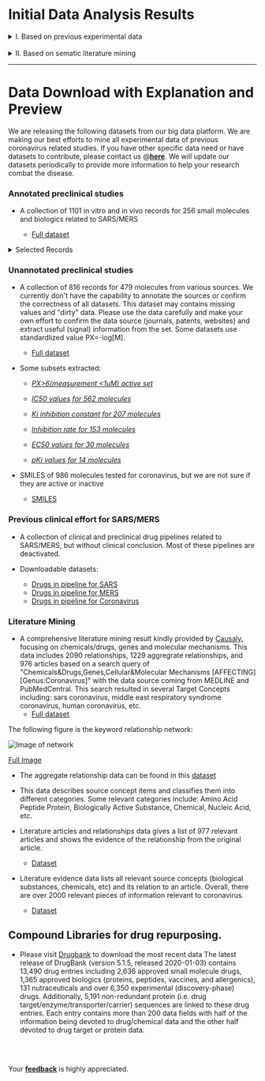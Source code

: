 # Initial Data Analysis Results

  <details>
      <summary>I. Based on previous experimental data </summary>


## Data analysis results from previous SARS/MERS drug discovery records

### 1. SARS/MERS active candidates

|  Drug name  | DrugBank ID  | Mechanism of action  | Experimental activity  | Methods  | Measurement  | Value | Unit  | 
| ---- | --- | --- | --- | --- | --- | --- | --- | 
|  Remdesivir  | [DB14761](https://www.drugbank.ca/drugs/DB14761)  | Nucleobindin-1 (NUCB1) Inhibitors  | Severe acute respiratory syndrome (SARS-CoV) remission/reduction, IN VITRO  | Viral replication assay  | IC-50  | 1.00E-08  | M  | 
|  Emetine  | [DB13393](https://www.drugbank.ca/drugs/DB13393)  | Platelet-Derived Growth Factor (PDGF) Inhibitors;Signal Transduction Modulators;Angiogenesis Inhibitors  | Middle East respiratory syndrome coronavirus (MERS-CoV) remission/reduction, IN VITRO  | Cytopathicity assay  | IC-50  | 1.50E-07  | M  | 
|  Nafamostat mesilate  | [DB12598](https://www.drugbank.ca/drugs/DB12598)  | Tryptase Inhibitors  | Middle East respiratory syndrome coronavirus (MERS-CoV) remission/reduction, IN VITRO  | Vero cells (TMPRSS2-expressing) transfected with MERS  | IC-50  | 1.00E-09  | M  | 
|  Alisporivir  | [DB12139](https://www.drugbank.ca/drugs/DB12139)  | P-Glycoprotein (MDR-1; ABCB1) Inhibitors;Cyclophilin Inhibitors  | Coronavirus acute respiratory syndrome remission/reduction, IN VITRO  | RNA assay  | IC-50  | 8.00E-07  | M  | 
|  Lycorine  | [DB11231](https://www.drugbank.ca/drugs/ DB11231) |   | Severe acute respiratory syndrome (SARS-CoV) remission/reduction, IN VITRO  | Dye assay  | IC-50  | 1.57E-08  | M  | 
|  Niclosamide  | [DB06803](https://www.drugbank.ca/drugs/DB06803)  | Cytochrome P450 CYP1A2 Inhibitors;Quorum Sensing (Pseudomonas aeruginosa) Inhibitors;Neuropeptide Y4 (NPY Y4) Receptor Positive Allosteric Modulators;Autophagy Inducers;Wnt Signaling Inhibitors  | Severe acute respiratory syndrome (SARS-CoV) remission/reduction, IN VITRO  | Cytopathicity assay  | IC-50  | 1.00E-07  | M  | 
|  Rupintrivir  | [DB05102](https://www.drugbank.ca/drugs/DB05102)  | HRV 3C Protease Inhibitors  | Coronavirus acute respiratory syndrome remission/reduction, IN VITRO  | Viral replication assay  | IC-50  | 3.00E-07  | M  | 
|  Geldanamycin  | [DB02424](https://www.drugbank.ca/drugs/DB02424)  | Signal Transduction Modulators;Heat Shock Protein 90 (Hsp90) Inhibitors  | Severe acute respiratory syndrome (SARS-CoV) remission/reduction, IN VITRO  |   | IC-50  | 9.10E-07  | M  | 
|  Sinefungin  | [DB01910](https://www.drugbank.ca/drugs/DB01910)  | Coactivator Associated Arginine Methyltransferase 1 (CARM1; PRMT4) Inhibitors;Histone-Lysine N-Methyltransferase SETD7 (SET7/9) Inhibitors;Protein-L-Isoaspartate(D-Aspartate) O-Methyltransferase (PCMT1; PIMT) Inhibitors;Epigenetic Modifier Modulators  | Replicase Polyprotein 1ab (pp1ab) (SARS) inhibition, IN VITRO  |   | IC-50  | 3.83E-07  | M  | 
|  Mycophenolic acid sodium salt  | [DB01024](https://www.drugbank.ca/drugs/DB01024)  | Inosine 5'-Monophosphate Dehydrogenase (IMPDH) Inhibitors  | Middle East respiratory syndrome coronavirus (MERS-CoV) remission/reduction, IN VITRO  | Cytopathicity assay  | IC-50  | 1.70E-07  | M  | 
|  Mycophenolate mofetil  | [DB00688](https://www.drugbank.ca/drugs/DB00688)  | Hydroxycarboxylic Acid Receptor 2 (HCAR2; NIACR1; GPR109A) Agonists;Signal Transduction Modulators;Inosine 5'-Monophosphate Dehydrogenase (IMPDH) Inhibitors  | Coronavirus acute respiratory syndrome remission/reduction, IN VITRO  | Viral replication assay  | IC-50  | 2.30E-07  | M  | 
|  Chloroquine  | [DB00608](https://www.drugbank.ca/drugs/DB00608)  |   | Coronavirus acute respiratory syndrome remission/reduction, IN VITRO  |   | IC-50  | 8.00E-10  | M  | 
|  Gemcitabine hydrochloride  | [DB00441](https://www.drugbank.ca/drugs/DB00441)  | Ribonucleoside-Diphosphate Reductase Inhibitors;Pyrimidine Antagonists  | Coronavirus acute respiratory syndrome remission/reduction, IN VITRO  | Cytopathicity assay  | IC-50  | 4.40E-07  | M  | 
|  Promazine  | [DB00420](https://www.drugbank.ca/drugs/DB00420)  | Signal Transduction Modulators;Dopamine Receptor Antagonists  | Coronavirus acute respiratory syndrome remission/reduction, IN VITRO  | Cytopathicity assay  | MIC  | 1.00E-07  | M  | 
|  Azithromycin  | [DB00207](https://www.drugbank.ca/drugs/DB00207)  | Nonsense Mutation Suppressors;50S Ribosomal Protein Inhibitors  | Middle East respiratory syndrome coronavirus (MERS-CoV) remission/reduction, IN VITRO  | Luciferine/luciferase assay  | IC-50  | 1.00E-07  | M  | 
|  cyclosporin  | [DB00091](https://www.drugbank.ca/drugs/DB00091)  | Cyclophilin Inhibitors;Mitochondrial Permeability Transition (MPT) Inhibitors  | Coronavirus acute respiratory syndrome remission/reduction, IN VITRO  | RNA assay  | IC-50  | 8.00E-07  | M  | 

### 2. Top antiviral candidates selected from viral replication assay

| Drug name               | DrugBank ID                                      | Clinical Information                                         | Mechanism of action                                          | Experimental activity                                        | Method                  | parameter | PX          | mean        | unit |
| ----------------------- | ------------------------------------------------ | ------------------------------------------------------------ | ------------------------------------------------------------ | ------------------------------------------------------------ | ----------------------- | --------- | ----------- | ----------- | ---- |
| Deferiprone             | [DB08826](https://www.drugbank.ca/drugs/DB08826) | 1. Phase 4 completed  for acute iron intoxication <br/>2. Phase 4 completed for Hepatic impairment <br/>3.  Phase 4 completed for impaired kidney function <br/>4. Phase 4 completed for  Beta-Thalassemia <br/>5. Phase 4 completed for hemosiderosis <br/>6. Phase 4  completed for Prolonged QT Interval <br/>7. Phase III completed for Parkinson's  disease; <br/>Marketed for iron toxicity | Chelating Agents;Cytochrome P450 CYP4F2 Inhibitors           | Infection, BK polyomavirus remission/reduction, IN VITRO     | Viral replication assay | IC-50     | 8.46 | 3.50E-09    | M    |
| Raltegravir potassium   | [DB06817](https://www.drugbank.ca/drugs/DB06817) | Phase 4 completed  for HIV <br/>Marketed for Anti-Retroviral HIV | HIV Integrase Inhibitors                                     | Infection, xenotropic murine leukemia virus-related virus remission/reduction, IN VITRO | Viral replication assay | IC-50     | 8.30 | 0.000000005 | M    |
| Verdinexor              | [DB12207](https://www.drugbank.ca/drugs/DB12207) | Phase 1 completed  for basic science on health volunteers    | Exportin-1 (CRM1, XPO1) Receptor Antagonists;Signal Transduction Modulators | Infection, JC polyomavirus remission/reduction, IN VITRO     | Viral replication assay | IC-50     | 8.12 | 7.50E-09    | M    |
| Brincidofovir           | [DB12151](https://www.drugbank.ca/drugs/DB12151) | Phase 3 completed  for adenovirus infections                 | DNA Polymerase Inhibitors                                    | Infection, JC polyomavirus remission/reduction, IN VITRO     | Viral replication assay | IC-50     | 7.7 | 0.00000002  | M    |
| Remdesivir              | [DB14761](https://www.drugbank.ca/drugs/DB14761) | 1. Phase III for  Ebola <br> 2. Phase III for nCoV           | Nucleobindin-1 (NUCB1) Inhibitors                            | Middle East respiratory syndrome coronavirus (MERS-CoV) remission/reduction, IN VITRO | Viral replication assay | IC-50     | 7.60 | 0.000000025 | M    |
| Verdinexor              | [DB12207](https://www.drugbank.ca/drugs/DB12207) | Phase I completed  for basic science experiments on healthy volunteers | Exportin-1 (CRM1, XPO1) Receptor Antagonists;Signal Transduction Modulators | Infection, adenovirus remission/reduction, IN VITRO          | Viral replication assay | IC-50     | 7.52 | 0.00000003  | M    |
| Cidofovir               | [DB00369](https://www.drugbank.ca/drugs/DB00369) | Phase 4 completed  for cytomegalovirus <br/>Marketed for CMV in AIDS patients | DNA Polymerase Inhibitors                                    | Infection, cytomegalovirus remission/reduction, IN VITRO     | Viral replication assay | IC-99     | 7.22  | 0.00000006  | M    |
| Alvocidib hydrochloride | [DB03496](https://www.drugbank.ca/drugs/DB03496) | 1. Phase II  completed for sarcomas <br>2. Phase II completed for renal cancers; <br>3. Phase II  completed for melanoma <br>4. Phase II completed for other cancers including:  myeloma, carcinoma, esophageal, endometrial, leukaemia, etc. | Cyclin-Dependent Kinase 1 (CDK1) Inhibitors;Signal Transduction Modulators;Cyclin-Dependent Kinase 6 (CDK6) Inhibitors;CDK9/Cyclin T1 Inhibitors;Baculoviral IAP Repeat-Containing Protein 5 (BIRC5; Survivin) Inhibitors;Apoptosis Inducers;Cyclin-Dependent Kinase 7 (CDK7) Inhibitors;Cyclin-Dependent Kinase 2 (CDK2) Inhibitors;Induced Myeloid Leukemia Cell Differentiation Protein Mcl-1 Inhibitors;Cyclin-Dependent Kinase 4 (CDK4) Inhibitors;X-Chromosome-Linked Inhibitor of Apoptosis Protein (XIAP) Inhibitors;Apoptosis Regulator Bcl-2 Inhibitors | Infection, herpes virus remission/reduction, IN VITRO        | Viral replication assay | IC-50     | 7.00 | 1.00E-07    | M    |
| Ganciclovir             | [DB01004](https://www.drugbank.ca/drugs/DB01004) | 1. Phase 4 active  for viral pneumonia <br>2. Phase 4 completed for DNA virus infections <br>3. Phase 4  completed for CMV <br>4. Phase 4 completed for viral sepsis | DNA Polymerase Inhibitors                                    | Infection, herpes simplex virus remission/reduction, IN VITRO | Viral replication assay | IC-50     | 7           | 0.0000001   | M    |

### 3. Top antiviral candidates selected from different assays

| Drug_name     | DrugBank  ID                                     | Clinical Information                                         | Mechanism of action                                          | Experimental activity                                        | Method                                                       | parameter | PX          | mean     | unit |
| ------------- | ------------------------------------------------ | ------------------------------------------------------------ | ------------------------------------------------------------ | ------------------------------------------------------------ | ------------------------------------------------------------ | --------- | ----------- | -------- | ---- |
| Presatovir    | [DB12165](https://www.drugbank.ca/drugs/DB12165) | Phase II completed  for Respiratory Syncytial Virus          | Respiratory Syncytial Virus (RSV) Fusion Inhibitors;Viral Fusion Inhibitors | Infection, respiratory syncytial virus (RSV) remission/reduction, IN VITRO | Cytopathicity assay                                          | IC-50     | 11.74 | 1.80E-12 | M    |
| Brincidofovir | [DB12151](https://www.drugbank.ca/drugs/DB12151) | Phase III completed  for AdV, BKV, CMV, EBV, and HHV6        | DNA Polymerase Inhibitors                                    | Infection, cytomegalovirus remission/reduction, IN VITRO     | DNA assay                                                    | IC-50     | 11.70    | 2.00E-12 | M    |
| Sorivudine    | [DB11998](https://www.drugbank.ca/drugs/DB11998) | Phase III  completed for Chickenpox, HIV                     | DNA Polymerase Inhibitors                                    | Infection, varicella zoster virus remission/reduction, IN VITRO | Plaque assay                                                 | IC-50     | 10.62 | 2.40E-11 | M    |
| Peramivir     | [DB06614](https://www.drugbank.ca/drugs/DB06614) | Phase 4 completed  for influenza <br/>Marketed for influenza | Neuraminidase (Sialidase) (Influenza Virus) Inhibitors       | Neuraminidase (nonspecified subtype) (Influenza A virus) inhibition, IN VITRO | 4-Methylumbelliferyl-N-acetyl-alpha-D-neuraminic acid as substrate | Ki        | 10.85 | 1.40E-11 | M    |
| Peramivir     | [DB06614](https://www.drugbank.ca/drugs/DB06614) | Phase 4 completed  for influenza <br/>Marketed for influenza | Neuraminidase (Sialidase) (Influenza Virus) Inhibitors       | Neuraminidase (nonspecified subtype) (Influenza A virus) inhibition, IN VITRO | 4-Methylumbelliferyl-N-acetyl-alpha-D-neuraminic acid as substrate | IC-50     | 10.30    | 5.00E-11 | M    |
| Zanamivir     | [DB00558](https://www.drugbank.ca/drugs/DB00558) | Phase 4 completed  for influenza <br/>Marketed for influenza | Neuraminidase (Sialidase) (Influenza Virus) Inhibitors       | Neuraminidase (nonspecified subtype) (Influenza A virus) inhibition, IN VITRO | Chemiluminescent assay                                       | IC-50     | 10.52 | 3.00E-11 | M    |
| Sirolimus     | [DB00877](https://www.drugbank.ca/drugs/DB00877) | 1. Phase 4 completed  for renal diseases, renal failure <br>2. Phase 4 completed for kidney and heart  transplatation <br/>Marketed for kidney transplantation | CCR5 Expression Inhibitors;Cytochrome P450 CYP2D6 Inhibitors;Signal Transduction Modulators;Cytochrome P450 CYP2C9 Inhibitors;P-Glycoprotein (MDR-1; ABCB1) Inhibitors;Proteasome Inhibitors;Mammalian Target of Rapamycin (mTOR; FRAP1) Inhibitors;Drugs Targeting B-Lymphocyte Antigen CD19 | Infection, cytomegalovirus remission/reduction, IN VITRO     | Chemiluminescent assay                                       | IC-50     | 10.40 | 4.00E-11 | M    |
| Laninamivir   | [DB12791](https://www.drugbank.ca/drugs/DB12791) | Phase I completed  for influenza                             | Neuraminidase (Sialidase) (Influenza Virus) Inhibitors       | Neuraminidase (nonspecified subtype) (Influenza A virus) inhibition, IN VITRO | Fluorescent assay                                            | IC-50     | 9.96 | 1.10E-10 | M    |
| Ribavirin     | [DB00811](https://www.drugbank.ca/drugs/DB00811) | 1. nCoV clinical  trial <br>2. Phase 4 completed for HCV <br>3. Phase 3 completed for HBV <br/>Marketed for RSV, HCV, | Inosine 5'-Monophosphate Dehydrogenase (IMPDH) Inhibitors;Equilibrative Nucleoside Transporter ENT1 Inhibitors | Infection, respiratory syncytial virus (RSV) remission/reduction, IN VITRO | ELISA assay                                                  | IC-50     | 9.90 | 1.26E-10 | M    |

</details>

<br>

  <details>
      <summary>II. Based on sematic literature mining </summary>

### 1. Pharmacologic Substance


| Source Concept          | Source Concept Categories | Relationship Type | Target Concept     | Target Concept Categories | Score       | Count of Evidence | Evidence contains clinical studies? | Count of Evidence per rel type |
|-------------------------|---------------------------|-------------------|--------------------|---------------------------|-------------|-------------------|-------------------------------------|--------------------------------|
| protease inhibitors     | Pharmacologic Substance   | DOWNREGULATE      | sars coronavirus   | Virus                     | 7.9481972   | 3                 | no                                  | DOWNREGULATE: 3                |
| proteasome inhibitor    | Pharmacologic Substance   | DOWNREGULATE      | sars coronavirus   | Virus                     | 6.504773223 | 2                 | no                                  | DOWNREGULATE: 2                |
| hiv protease inhibitors | Pharmacologic Substance   | DOWNREGULATE      | sars coronavirus   | Virus                     | 2.051117514 | 1                 | no                                  | DOWNREGULATE: 1                |
| cardiotonic agents      | Pharmacologic Substance   | DOWNREGULATE      | genus: coronavirus | Virus                     | 1.367411676 | 1                 | no                                  | DOWNREGULATE: 1                |
| chinese herbs           | Pharmacologic Substance   | DOWNREGULATE      | sars coronavirus   | Virus                     | 1.367411676 | 1                 | no                                  | DOWNREGULATE: 1                |
| anthelmintics           | Pharmacologic Substance   | DOWNREGULATE      | sars coronavirus   | Virus                     | 1.367411676 | 1                 | no                                  | DOWNREGULATE: 1                |
| antiviral agents        | Pharmacologic Substance   | DOWNREGULATE      | human coronavirus  | Virus                     | 1.093929341 | 1                 | no                                  | DOWNREGULATE: 1                |
| kinase inhibitor        | Pharmacologic Substance   | DOWNREGULATE      | sars coronavirus   | Virus                     | 1.093929341 | 1                 | no                                  | DOWNREGULATE: 1                |


### 2. Organic chemicals


| Source Concept                 | Source Concept Categories | Relationship Type | Target Concept         | Target Concept Categories | Score       | Count of Evidence | Evidence contains clinical studies? | Count of Evidence per rel type     |
|--------------------------------|---------------------------|-------------------|------------------------|---------------------------|-------------|-------------------|-------------------------------------|------------------------------------|
| fk-506                         | Organic Chemical          | DOWNREGULATE      | human coronavirus nl63 | Virus                     | 10.64417436 | 2                 | no                                  | DOWNREGULATE: 2                    |
| glycyrrhizic acid              | Organic Chemical          | DOWNREGULATE      | sars coronavirus       | Virus                     | 8.142055669 | 3                 | no                                  | DOWNREGULATE: 3                    |
| chloroquine                    | Organic Chemical          | DOWNREGULATE      | genus: coronavirus     | Virus                     | 7.560480264 | 3                 | no                                  | DOWNREGULATE: 2, UNIDIRECTIONAL: 1 |
| beta-thujaplicin               | Organic Chemical          | DOWNREGULATE      | genus: coronavirus     | Virus                     | 7.096116243 | 2                 | no                                  | DOWNREGULATE: 2                    |
| lopinavir                      | Organic Chemical          | DOWNREGULATE      | sars coronavirus       | Virus                     | 5.913430203 | 2                 | no                                  | DOWNREGULATE: 2                    |
| u 18666a                       | Organic Chemical          | DOWNREGULATE      | coronavirus, feline    | Virus                     | 5.322087182 | 2                 | no                                  | DOWNREGULATE: 2                    |
| 5-(n,n-hexamethylene)amiloride | Organic Chemical          | DOWNREGULATE      | genus: coronavirus     | Virus                     | 5.322087182 | 2                 | no                                  | DOWNREGULATE: 2                    |
| niclosamide                    | Organic Chemical          | DOWNREGULATE      | sars coronavirus       | Virus                     | 5.322087182 | 2                 | no                                  | DOWNREGULATE: 2                    |
| fumaric acid                   | Organic Chemical          | DOWNREGULATE      | genus: coronavirus     | Virus                     | 4.730744162 | 2                 | no                                  | DOWNREGULATE: 2                    |
| tapi-2                         | Organic Chemical          | DOWNREGULATE      | sars coronavirus       | Virus                     | 4.730744162 | 2                 | no                                  | DOWNREGULATE: 2                    |


### 3. Amino acids/peptides/proteins


| Source Concept              | Source Concept Categories       | Relationship Type | Target Concept                  | Target Concept Categories | Score       | Count of Evidence | Evidence contains clinical studies? | Count of Evidence per rel type                                            |
|-----------------------------|---------------------------------|-------------------|---------------------------------|---------------------------|-------------|-------------------|-------------------------------------|---------------------------------------------------------------------------|
| human leukocyte interferon  | Amino Acid, Peptide, or Protein | DOWNREGULATE      | sars coronavirus                | Virus                     | 11.88168037 | 17                | no                                  | DOWNREGULATE: 11, UNIDIRECTIONAL: 4, UPREGULATE: 1, NEG_UNIDIRECTIONAL: 1 |
| cyclosporine                | Amino Acid, Peptide, or Protein | DOWNREGULATE      | sars coronavirus                | Virus                     | 9.45060033  | 3                 | no                                  | DOWNREGULATE: 3                                                           |
| recombinant interferon alfa | Amino Acid, Peptide, or Protein | DOWNREGULATE      | sars coronavirus                | Virus                     | 9.067622441 | 5                 | no                                  | DOWNREGULATE: 4, UNIDIRECTIONAL: 1                                        |
| cytokine                    | Amino Acid, Peptide, or Protein | DOWNREGULATE      | sars coronavirus                | Virus                     | 5.9611479   | 3                 | no                                  | DOWNREGULATE: 2, UNIDIRECTIONAL: 1                                        |
| glycosyltransferase         | Amino Acid, Peptide, or Protein | DOWNREGULATE      | sars coronavirus                | Virus                     | 5.913430203 | 2                 | no                                  | DOWNREGULATE: 2                                                           |
| methyltransferase           | Amino Acid, Peptide, or Protein | DOWNREGULATE      | sars coronavirus                | Virus                     | 5.913430203 | 2                 | no                                  | DOWNREGULATE: 2                                                           |
| monoclonal antibodies       | Amino Acid, Peptide, or Protein | DOWNREGULATE      | porcine respiratory coronavirus | Virus                     | 4.730744162 | 2                 | no                                  | DOWNREGULATE: 2                                                           |
| spike protein antibody      | Amino Acid, Peptide, or Protein | DOWNREGULATE      | bovine coronavirus              | Virus                     | 4.730744162 | 2                 | no                                  | DOWNREGULATE: 2                                                           |


</details>

---

# Data Download with Explanation and Preview

We are releasing the following datasets from our big data platform. We are making our best efforts to mine all experimental data of previous coronavirus related studies. If you have other specific data need or have datasets to contribute, please contact us @[**here**](https://github.com/GHDDI-AILab/Targeting2019-nCoV/issues). We will update our datasets periodically to provide more information to help your research combat the disease. 


### Annotated preclinical studies 

* A collection of 1101 in vitro and in vivo records for 256 small molecules and biologics related to SARS/MERS 

  * [Full dataset](https://ghddiai.oss-cn-zhangjiakou.aliyuncs.com/file/pharmacology_SARS_MERS.xlsx)

<details>

 <summary>Selected Records</summary>

|  Drug Name  | MOA  | Experiment  | Method  | Parameter  | Mean  | Unit  | 
| ---- | --- | --- | --- | --- | --- | --- | 
|  H1H15211P  | Signal Transduction Modulators;Anti-Spike Protein (Middle East Respiratory Syndrome Coronavirus)  | Middle East respiratory syndrome coronavirus (MERS-CoV) remission/reduction, IN VITRO  | Luciferine/luciferase assay  | IC-50  | 4.74E-11  | M  | 
|  90-F1  | Anti-Spike Protein (Middle East Respiratory Syndrome Coronavirus)  | Spike Glycoprotein (MERS-CoV) affinity, IN VITRO  | Surface plasmon resonance assay  | Kd  | 7.20E-11  | M  | 
|  MERS-4V2  | Anti-Spike Protein (Middle East Respiratory Syndrome Coronavirus)  | Spike Glycoprotein (MERS-CoV) affinity, IN VITRO  | ELISA assay  | Kd  | 7.32E-10  | M  | 
|  Chloroquine  |   | Coronavirus acute respiratory syndrome remission/reduction, IN VITRO  |   | IC-50  | 8.00E-10  | M  | 
|  Nafamostat mesilate  | Tryptase Inhibitors  | Middle East respiratory syndrome coronavirus (MERS-CoV) remission/reduction, IN VITRO  | Vero cells (TMPRSS2-expressing) transfected with MERS  | IC-50  | 1.00E-09  | M  | 
|  Silvestrol  | Eukaryotic Initiation Factor 4A (eIF4A) Inhibitors;Apoptosis Inducers  | Middle East respiratory syndrome coronavirus (MERS-CoV) remission/reduction, IN VITRO  | Plaque assay  | IC-50  | 1.30E-09  | M  | 
|  BanLec  |   | Middle East respiratory syndrome coronavirus (MERS-CoV) remission/reduction, IN VITRO  | Cytopathicity assay  | IC-50  | 3.99E-09  | M  | 
|  Remdesivir  | Nucleobindin-1 (NUCB1) Inhibitors  | Severe acute respiratory syndrome (SARS-CoV) remission/reduction, IN VITRO  | Viral replication assay  | IC-50  | 1.00E-08  | M  | 
|  SR9EK1  |   | Severe acute respiratory syndrome (SARS-CoV) remission/reduction, IN VITRO  | Viral replication assay  | IC-90  | 1.25E-08  | M  | 
|  Lycorine  |   | Severe acute respiratory syndrome (SARS-CoV) remission/reduction, IN VITRO  | Dye assay  | IC-50  | 1.57E-08  | M  | 
|  Noscapine  | Tubulin Polymerization Inhibitors;Apoptosis Inducers;Antimitotic Drugs  | Severe acute respiratory syndrome (SARS-CoV) remission/reduction, IN VITRO  | Cytopathicity assay  | IC-90  | 2.20E-08  | g/l  | 
|  6',6'-Difluoroaristeromycin  | S-Adenosyl-L-Homocysteine Hydrolase Inhibitors  | Severe acute respiratory syndrome (SARS-CoV) remission/reduction, IN VITRO  | Plaque assay  | MIC  | 1.00E-07  | M  | 
|  Azithromycin  | Nonsense Mutation Suppressors;50S Ribosomal Protein Inhibitors  | Middle East respiratory syndrome coronavirus (MERS-CoV) remission/reduction, IN VITRO  | Luciferine/luciferase assay  | IC-50  | 1.00E-07  | M  | 
|  IIS  | Viral Fusion Inhibitors  | Middle East respiratory syndrome coronavirus (MERS-CoV) remission/reduction, IN VITRO  | HEK293 human embryonic kidney cells transfected with MERS/enhanced green fluorescent protein  | IC-50  | 1.00E-07  | M  | 
|  Niclosamide  | Cytochrome P450 CYP1A2 Inhibitors;Quorum Sensing (Pseudomonas aeruginosa) Inhibitors;Neuropeptide Y4 (NPY Y4) Receptor Positive Allosteric Modulators;Autophagy Inducers;Wnt Signaling Inhibitors  | Severe acute respiratory syndrome (SARS-CoV) remission/reduction, IN VITRO  | Cytopathicity assay  | IC-50  | 1.00E-07  | M  | 
|  Promazine  | Signal Transduction Modulators;Dopamine Receptor Antagonists  | Coronavirus acute respiratory syndrome remission/reduction, IN VITRO  | Cytopathicity assay  | MIC  | 1.00E-07  | M  | 
|  SR9EK2  |   | Severe acute respiratory syndrome (SARS-CoV) remission/reduction, IN VITRO  | Viral replication assay  | IC-90  | 1.08E-07  | M  | 
|  IIQ  | Viral Fusion Inhibitors  | Middle East respiratory syndrome coronavirus (MERS-CoV) remission/reduction, IN VITRO  | HEK293 human embryonic kidney cells transfected with MERS/enhanced green fluorescent protein  | IC-50  | 1.10E-07  | M  | 
|  TG-0205221  | 3C-Like Protease (SARS-CoV) Inhibitors  | Coronavirus acute respiratory syndrome remission/reduction, IN VITRO  | Plaque assay  | IC-50  | 1.40E-07  | M  | 
|  Emetine  | Platelet-Derived Growth Factor (PDGF) Inhibitors;Signal Transduction Modulators;Angiogenesis Inhibitors  | Middle East respiratory syndrome coronavirus (MERS-CoV) remission/reduction, IN VITRO  | Cytopathicity assay  | IC-50  | 1.50E-07  | M  | 
|  GC-376  | 3C-Like Protease (Norovirus) Inhibitors  | Coronavirus acute respiratory syndrome remission/reduction, IN VITRO  | Viral replication assay  | IC-50  | 1.50E-07  | M  | 
|  Mycophenolic acid sodium salt  | Inosine 5'-Monophosphate Dehydrogenase (IMPDH) Inhibitors  | Middle East respiratory syndrome coronavirus (MERS-CoV) remission/reduction, IN VITRO  | Cytopathicity assay  | IC-50  | 1.70E-07  | M  | 
|  JMF-1521  |   | Severe acute respiratory syndrome (SARS-CoV) remission/reduction, IN VITRO  | Cytopathicity assay  | IC-50  | 1.80E-07  | M  | 
|  Cycloheximide  | Signal Transduction Modulators;Glycogen Synthase Kinase 3 beta (GSK-3beta; tau Protein Kinase I) Inhibitors;Ferroptosis Inhibitors  | Middle East respiratory syndrome coronavirus (MERS-CoV) remission/reduction, IN VITRO  | Cytopathicity assay  | IC-50  | 1.90E-07  | M  | 
|  GC-373  | 3C-Like Protease (Norovirus) Inhibitors  | Coronavirus acute respiratory syndrome remission/reduction, IN VITRO  | Viral replication assay  | IC-50  | 2.00E-07  | M  | 
|  Mycophenolate mofetil  | Hydroxycarboxylic Acid Receptor 2 (HCAR2; NIACR1; GPR109A) Agonists;Signal Transduction Modulators;Inosine 5'-Monophosphate Dehydrogenase (IMPDH) Inhibitors  | Coronavirus acute respiratory syndrome remission/reduction, IN VITRO  | Viral replication assay  | IC-50  | 2.30E-07  | M  | 
|  N-3  | 3C-Like Protease (NL63 Coronavirus) (HCoV-NL63) Inhibitors  | Replicase Polyprotein 1ab (pp1ab) (SARS) inhibition, IN VITRO  | MCA-Ala-Val-Leu-Gln-Ser-Gly-Phe-Arg-lys(Dnp)-lys-NH2 as substrate  | Ki  | 2.30E-07  | M  | 
|  P-21S8  |   | Middle East respiratory syndrome coronavirus (MERS-CoV) remission/reduction, IN VITRO  | HEK293 human embryonic kidney cells transfected with MERS/enhanced green fluorescent protein  | IC-50  | 2.60E-07  | M  | 
|  Rupintrivir  | HRV 3C Protease Inhibitors  | Coronavirus acute respiratory syndrome remission/reduction, IN VITRO  | Viral replication assay  | IC-50  | 3.00E-07  | M  | 
|  Chloroquine phosphate  | Apoptosis Inducers  | Coronavirus acute respiratory syndrome remission/reduction, IN VITRO  | Cytopathicity assay  | IC-50  | 3.06E-07  | M  | 
|  GRL-0667  | Papain-Like Protease (PLpro) (SARS-CoV) Inhibitors  | Replicase Polyprotein 1ab (pp1ab) (SARS) inhibition, IN VITRO  | Arg-Leu-Arg-Gly-Gly-7-amino-4-methylcoumarin as substrate  | IC-50  | 3.20E-07  | M  | 
|  P-21S10  |   | Middle East respiratory syndrome coronavirus (MERS-CoV) remission/reduction, IN VITRO  | HEK293 human embryonic kidney cells transfected with MERS/enhanced green fluorescent protein  | IC-50  | 3.30E-07  | M  | 
|  Sinefungin  | Coactivator Associated Arginine Methyltransferase 1 (CARM1; PRMT4) Inhibitors;Histone-Lysine N-Methyltransferase SETD7 (SET7/9) Inhibitors;Protein-L-Isoaspartate(D-Aspartate) O-Methyltransferase (PCMT1; PIMT) Inhibitors;Epigenetic Modifier Modulators  | Replicase Polyprotein 1ab (pp1ab) (SARS) inhibition, IN VITRO  |   | IC-50  | 3.83E-07  | M  | 
|  KIN-269  | Interferon Regulatory Factor 3 (IRF-3) Activators  | Coronavirus acute respiratory syndrome remission/reduction, IN VITRO  |   | IC-50  | 3.90E-07  | M  | 
|  Gemcitabine hydrochloride  | Ribonucleoside-Diphosphate Reductase Inhibitors;Pyrimidine Antagonists  | Coronavirus acute respiratory syndrome remission/reduction, IN VITRO  | Cytopathicity assay  | IC-50  | 4.40E-07  | M  | 
|  GRL-0617  | Papain-Like Protease (PLpro) (SARS-CoV) Inhibitors  | Replicase Polyprotein 1ab (pp1ab) (SARS) inhibition, IN VITRO  | Arg-Leu-Arg-Gly-Gly-7-amino-4-methylcoumarin as substrate  | IC-50  | 5.60E-07  | M  | 
|  HR2P  | Viral Fusion Inhibitors  | Middle East respiratory syndrome coronavirus (MERS-CoV) remission/reduction, IN VITRO  | Cytopathicity assay  | IC-50  | 6.00E-07  | M  | 
|  M-34  | Anti-Spike Protein (Middle East Respiratory Syndrome Coronavirus)  | Middle East respiratory syndrome coronavirus (MERS-CoV) remission/reduction, IN VITRO  |   | IC-50  | 6.00E-07  | g/l  | 
|  Betulonic acid  | Lysosomal alpha-Glucosidase (GAA) Inhibitors;E3 Ubiquitin-Protein Ligase Inhibitors  | Severe acute respiratory syndrome (SARS-CoV) remission/reduction, IN VITRO  | Cytopathicity assay  | IC-50  | 6.30E-07  | M  | 
|  HR2P-M2  | Viral Fusion Inhibitors  | Middle East respiratory syndrome coronavirus (MERS-CoV) remission/reduction, IN VITRO  | Luciferine/luciferase assay  | IC-50  | 6.40E-07  | M  | 
|  KIN-1160  | Interferon Regulatory Factor 3 (IRF-3) Activators  | Coronavirus acute respiratory syndrome remission/reduction, IN VITRO  |   | IC-50  | 6.91E-07  | M  | 
|  Tanshinone I  | Signal Transduction Modulators;AP-1 Transcription Factor Complex Inhibitors;Aryl Hydrocarbon Receptor (AhR) Ligands  | Replicase Polyprotein 1ab (pp1ab) (SARS) inhibition, IN VITRO  | Ubiquitin-7-amino-4-methylcoumarin as substrate  | IC-50  | 7.00E-07  | M  | 
|  [N-MeIle4]-cyclosporin  | Cyclophilin Inhibitors;Mitochondrial Permeability Transition (MPT) Inhibitors  | Coronavirus acute respiratory syndrome remission/reduction, IN VITRO  | RNA assay  | IC-50  | 8.00E-07  | M  | 
|  Alisporivir  | P-Glycoprotein (MDR-1; ABCB1) Inhibitors;Cyclophilin Inhibitors  | Coronavirus acute respiratory syndrome remission/reduction, IN VITRO  | RNA assay  | IC-50  | 8.00E-07  | M  | 
|  Ciclosporin  | Cyclophilin D Inhibitors;Signal Transduction Modulators;Serine/Threonine-Protein Phosphatase 2B (PPP3CC; PP2Bgamma; Calcineurin) Inhibitors;INS Expression Inhibitors  | Coronavirus acute respiratory syndrome remission/reduction, IN VITRO  | RNA assay  | IC-50  | 9.00E-07  | M  | 
|  Geldanamycin  | Signal Transduction Modulators;Heat Shock Protein 90 (Hsp90) Inhibitors  | Severe acute respiratory syndrome (SARS-CoV) remission/reduction, IN VITRO  |   | IC-50  | 9.10E-07  | M  | 
|  NSC-158362  |   | Severe acute respiratory syndrome (SARS-CoV) remission/reduction, IN VITRO  | Viral replication assay  | IC-50  | 1.00E-06  | M  | 
|  (-)-Savinin  | Signal Transduction Modulators;3C-Like Protease (SARS-CoV) Inhibitors;Drugs Acting on Tumor Necrosis Factor (TNF) Receptors  | Severe acute respiratory syndrome (SARS-CoV) remission/reduction, IN VITRO  | Cytopathicity assay  | IC-50  | 1.13E-06  | M  | 
|  Dihydrotan  | Hypoxia Inducible Factor 1-alpha (HIF-1alpha) Inhibitors;Immune Checkpoint Inhibitors;Indoleamine 2,3-dioxygenase 1 (IDO1; IDO) Inhibitors;Acetylcholinesterase (AChE) Inhibitors;Nitric Oxide (NO) Production Inhibitors  | Replicase Polyprotein 1ab (pp1ab) (SARS) inhibition, IN VITRO  | Ubiquitin-7-amino-4-methylcoumarin as substrate  | IC-50  | 1.20E-06  | M  | 
|  SR9EK3  |   | Severe acute respiratory syndrome (SARS-CoV) remission/reduction, IN VITRO  | Viral replication assay  | IC-90  | 1.23E-06  | M  | 
|  Monensin A sodium salt  |   | Coronavirus acute respiratory syndrome remission/reduction, IN VITRO  |   | IC-50  | 1.25E-06  | M  | 
|  Ferruginol  | 3C-Like Protease (SARS-CoV) Inhibitors;Lipid Peroxidation Inhibitors;Antioxidants;Apoptosis Inducers  | Severe acute respiratory syndrome (SARS-CoV) remission/reduction, IN VITRO  | Cytopathicity assay  | IC-50  | 1.39E-06  | M  | 
|  Ferroquine  |   | Severe acute respiratory syndrome (SARS-CoV) remission/reduction, IN VITRO  |   | IC-50  | 1.40E-06  | M  | 
|  Apigenin  | NMDA Receptor Antagonists;Cytochrome P450 CYP1A2 Inhibitors;Ornithine Decarboxylase Inhibitors;Drugs Targeting on Quorum Sensing Signaling;Signal Transduction Modulators;MAO-A Inhibitors;Xanthine Oxidase Inhibitors;Apoptosis Inducers;Aldo-Keto Reductase Family 1 Member B10 (AKR1B10) Inhibitors;VEGF Expression Inhibitors;Angiogenesis Inhibitors;GABA(A) Receptor Antagonists;Nitric Oxide (NO) Production Inhibitors  | Coronavirus acute respiratory syndrome remission/reduction, IN VITRO  |   | IC-50  | 1.70E-06  | M  | 
|  Ganciclovir  | DNA Polymerase Inhibitors  | Coronavirus acute respiratory syndrome remission/reduction, IN VITRO  | Dye assay (MTS)  | IC-50  | 1.70E-06  | g/l  | 
|  3,4-Dihydroxyamphetamine  |   | Coronavirus acute respiratory syndrome remission/reduction, IN VITRO  | Dye assay (MTS)  | IC-50  | 2.00E-06  | g/l  | 
|  Phenazopyridine hydrochloride  |   | Coronavirus acute respiratory syndrome remission/reduction, IN VITRO  | Viral replication assay  | IC-50  | 2.02E-06  | M  | 
|  Chlorpyrifos  |   | Coronavirus acute respiratory syndrome remission/reduction, IN VITRO  | Viral replication assay  | IC-50  | 2.27E-06  | M  | 
|  Chlorpromazine  | Signal Transduction Modulators;Dopamine D2 Receptor (DRD2) Antagonists;Kinesin-Like Spindle Protein KIF11 (KSP; Eg5) Inhibitors;Antimitotic Drugs  | Coronavirus acute respiratory syndrome remission/reduction, IN VITRO  | Gene reporter assay  | IC-50  | 2.50E-06  | M  | 
|  Hirsutenone  | Prostaglandin G/H Synthase 2 (PTGS2; COX-2) Inhibitors;NF-kappaB (NFKB) Activation Inhibitors;LDL Antioxidants;Signal Transduction Modulators;Antiinflammatory Drugs;Free Radical Scavengers;Nitric Oxide (NO) Production Inhibitors  | Replicase Polyprotein 1ab (pp1ab) (SARS) inhibition, IN VITRO  | Ubiquitin-7-amino-4-methylcoumarin as substrate  | IC-50  | 3.00E-06  | M  | 
|  Fluphenazine hydrochloride  | Signal Transduction Modulators;Nicotinic alpha7 Receptor Ligands;Dopamine D2 Receptor (DRD2) Antagonists  | Coronavirus acute respiratory syndrome remission/reduction, IN VITRO  |   | IC-50  | 3.23E-06  | M  | 
|  K-22  |   | Coronavirus acute respiratory syndrome remission/reduction, IN VITRO  | Cytopathicity assay  | IC-50  | 3.30E-06  | M  | 
|  Triflupromazine hydrochloride  | Signal Transduction Modulators;Nicotinic alpha7 Receptor Ligands  | Coronavirus acute respiratory syndrome remission/reduction, IN VITRO  |   | IC-50  | 3.32E-06  | M  | 
|  Astemizole  | Histamine H1 Receptor Antagonists;Signal Transduction Modulators  | Coronavirus acute respiratory syndrome remission/reduction, IN VITRO  |   | IC-50  | 3.48E-06  | M  | 
|  Papyriflavonol A  | Signal Transduction Modulators;Phospholipase A2 (PLA2) Inhibitors  | Replicase Polyprotein 1ab (pp1ab) (SARS) inhibition, IN VITRO  | Fluorescent assay  | IC-50  | 3.70E-06  | M  | 
|  Berberine iodide  | DNA-Intercalating Drugs;Insulin Secretagogues;Signal Transduction Modulators;AMP-Activated Protein Kinase (AMPK) Activators;Prolyl Endopeptidase (prolyl oligopeptidase; POP) Inhibitors;Reverse Transcriptase/Ribonuclease H (HIV-1) Inhibitors;Potassium Channel Blockers;Acetylcholinesterase (AChE) Inhibitors;LDL-Receptor Up-Regulators;Reverse Transcriptase/Ribonuclease H (Viral) Inhibitors;Protein Tyrosine Phosphatase PTP-1B Inhibitors  | Coronavirus acute respiratory syndrome remission/reduction, IN VITRO  |   | IC-50  | 3.80E-06  | M  | 
|  Loperamide hydrochloride  | Signal Transduction Modulators;mu-Opioid Receptor Agonists;Atrial Natriuretic Peptide B (NPR2; Guanylate Cyclase B) Receptor Antagonists  | Coronavirus acute respiratory syndrome remission/reduction, IN VITRO  | Gene reporter assay  | IC-50  | 4.00E-06  | M  | 
|  Retro-94  |   | Middle East respiratory syndrome coronavirus (MERS-CoV) remission/reduction, IN VITRO  |   | IC-50  | 4.10E-06  | M  | 
|  Psoralidin  | Estrogen Receptor (ER) beta Agonists;Prostaglandin G/H Synthase 2 (PTGS2; COX-2) Inhibitors;Estrogen Receptor (ER) alpha Agonists;5-Lipoxygenase Inhibitors;Signal Transduction Modulators;Tyrosine-Protein Phosphatase Non-Receptor Type 1 (PTPN1; PTP-1B) Inhibitors;NF-kappaB (NFKB) Activation Inhibitors;Papain-Like Protease (PLpro) (SARS-CoV) Inhibitors;Caspase Activators;Apoptosis Inducers  | Replicase Polyprotein 1ab (pp1ab) (SARS) inhibition, IN VITRO  | Arg-Leu-Arg-Gly-Gly-7-amino-4-methylcoumarin as substrate  | IC-50  | 4.20E-06  | M  | 
|  Quinacrine hydrochloride  | Secretory Phospholipase A2 (sPLA2) Inhibitors;NF-kappaB (NFKB) Activation Inhibitors;Signal Transduction Modulators;Cytokine Production Inhibitors;TP53 Expression Enhancers  | Middle East respiratory syndrome coronavirus (MERS-CoV) remission/reduction, IN VITRO  |   | IC-50  | 4.20E-06  | M  | 
|  KIN-101  | Interferon Regulatory Factor 3 (IRF-3) Activators  | Coronavirus acute respiratory syndrome remission/reduction, IN VITRO  |   | IC-50  | 4.50E-06  | M  | 
|  Saquinavir  | HIV Protease Inhibitors  | Coronavirus acute respiratory syndrome remission/reduction, IN VITRO  | Cytopathicity assay  | MIC  | 4.66E-06  | M  | 
|  24F2-2  | Anti-Spike Protein (Middle East Respiratory Syndrome Coronavirus)  | Middle East respiratory syndrome coronavirus (MERS-CoV) remission/reduction, IN VITRO  | Luciferine/luciferase assay  | IC-50  | 4.89E-06  | g/l  | 
|  Imatinib mesylate  | Tyrosine-Protein Kinase ABL1 Inhibitors;Bcr-Abl (Bcr-Abl1) Kinase Inhibitors;PDGFRalpha Inhibitors;PDGFRbeta Inhibitors;Signal Transduction Modulators;Breast Cancer-Resistant Protein (BCRP; ABCG2) Inhibitors;KIT (C-KIT) Inhibitors;CSF1R (c-FMS) Inhibitors;Apoptosis Inducers;Angiogenesis Inhibitors  | Severe acute respiratory syndrome (SARS-CoV) remission/reduction, IN VITRO  | RNA assay  | MIC  | 5.00E-06  | M  | 
|  S377-588-Fc  |   | Middle East respiratory syndrome coronavirus (MERS-CoV) remission/reduction, EX VIVO  | ELISA assay  | MED  | 5.00E-06  | g  | 
|  Tomentin E  | Papain-Like Protease (PLpro) (SARS-CoV) Inhibitors  | Replicase Polyprotein 1ab (pp1ab) (SARS) inhibition, IN VITRO  | Arg-Leu-Arg-Gly-Gly-7-amino-4-methylcoumarin as substrate  | IC-50  | 5.00E-06  | M  | 
|  Dasatinib  | Tyrosine-Protein Kinase Lck (LCK) Inhibitors;Tyrosine-Protein Kinase ABL1 Inhibitors;Bcr-Abl (Bcr-Abl1) Kinase Inhibitors;Signal Transduction Modulators;Lyn Kinase Inhibitors;PDGFRbeta Inhibitors;Anti-LRPPRC (Leucine-Rich PPR Motif-Containing Protein, Mitochondrial);KIT (C-KIT) Inhibitors;Ephrin type-A receptor 2 (EPHA2) Receptor Inhibitors;Discoidin Domain-Containing Receptor 2 (DDR2) Inhibitors;Discoidin Domain-Containing Receptor 1 (DDR1) Inhibitors;Bruton's Tyrosine Kinase (BTK) Inhibitors;Tyrosine-Protein Kinase CSK Inhibitors;Angiogenesis Inhibitors;Tyrosine Kinase Inhibitors;Yes Kinase Inhibitors;Fyn Kinase Inhibitors  | Middle East respiratory syndrome coronavirus (MERS-CoV) remission/reduction, IN VITRO  | Cytopathicity assay  | IC-50  | 5.47E-06  | M  | 
|  Lopinavir  | HIV Protease Inhibitors  | Coronavirus acute respiratory syndrome remission/reduction, IN VITRO  | Viral replication assay  | IC-50  | 5.60E-06  | M  | 
|  Curcumin  | Prostaglandin G/H Synthase 2 (PTGS2; COX-2) Inhibitors;CCND1 Expression Inhibitors;Glucose-6-Phosphatase Inhibitors;P-Glycoprotein (MDR-1; ABCB1) Inhibitors;HIV Integrase Inhibitors;NF-kappaB (NFKB) Activation Inhibitors;Signal Transduction Modulators;Antiinflammatory Drugs;Histone N-Acetyltransferase (HAT) Inhibitors;Microtubule-Associated Protein Tau (PHF-tau; MAPT) Aggregation Inhibitors;AP-1 Transcription Factor Complex Inhibitors;DNA Methyltransferase 1 (DNMT1) Inhibitors;Apoptosis Inducers;Prostaglandin G/H Synthase 1 (PTGS1; COX-1) Inhibitors;Antioxidants;Angiogenesis Inhibitors;EGFR Expression Inhibitors;Cell Division Protein FtsZ (Bacterial) Inhibitors;Free Radical Scavengers;Lipoxygenase Inhibitors;Wnt Signaling Inhibitors  | Replicase Polyprotein 1ab (pp1ab) (SARS) inhibition, IN VITRO  | Arg-Leu-Arg-Gly-Gly-7-amino-4-methylcoumarin as substrate  | IC-50  | 5.70E-06  | M  | 
|  RH-01  | 3C-Like Protease (NL63 Coronavirus) (HCoV-NL63) Inhibitors;3C-Like Protease (EMC Coronavirus) (HCoV-EMC) Inhibitors  | Replicase Polyprotein 1ab (pp1ab) (SARS) inhibition, IN VITRO  |   | IC-50  | 5.72E-06  | M  | 
|  Tiotixene  |   | Coronavirus acute respiratory syndrome remission/reduction, IN VITRO  |   | IC-50  | 5.74E-06  | M  | 
|  SG-85  | 3C-Like Protease (NL63 Coronavirus) (HCoV-NL63) Inhibitors;3C Protease (Enterovirus 71) Inhibitors;3C-Like Protease (EMC Coronavirus) (HCoV-EMC) Inhibitors  | Replicase Polyprotein 1ab (pp1ab) (SARS) inhibition, IN VITRO  |   | IC-50  | 6.06E-06  | M  | 
|  Amodiaquine hydrochloride  |   | Middle East respiratory syndrome coronavirus (MERS-CoV) remission/reduction, IN VITRO  | Cytopathicity assay  | IC-50  | 6.21E-06  | M  | 
|  Tacrolimus  | Signal Transduction Modulators;Serine/Threonine-Protein Phosphatase 2B (PPP3CC; PP2Bgamma; Calcineurin) Inhibitors;FK506-Binding Protein 12 (Peptidyl-Prolyl Cis-Trans Isomerase FKBP12) Inhibitors  | Coronavirus acute respiratory syndrome remission/reduction, IN VITRO  | RNA assay  | IC-50  | 6.60E-06  | M  | 
|  Quercetin  | Catechol-O-Methyl Transferase (COMT) Inhibitors;Drugs Targeting on Quorum Sensing Signaling;Tyrosine-Protein Phosphatase Non-Receptor Type 1 (PTPN1; PTP-1B) Inhibitors;MAO-A Inhibitors;NAD-Dependent Protein Deacetylase Sirtuin-1 (SIRT1) Activators;Signal Transduction Modulators;Lysosomal alpha-Glucosidase (GAA) Inhibitors;Xanthine Oxidase Inhibitors;EGFR (HER1; erbB1) Inhibitors;Cytokine Production Inhibitors;Antioxidants;Steryl-Sulfatase (STS) Inhibitors;Aldose Reductase Inhibitors;Sodium Channel Protein Type 5 Subunit alpha (Nav1.5) Channel Blockers;Free Radical Scavengers;Epigenetic Modifier Modulators;Wnt Signaling Inhibitors  | Replicase Polyprotein 1ab (pp1ab) (SARS) inhibition, IN VITRO  | Uncompetitive inhibition mode  | Ki  | 7.00E-06  | M  | 
|  Mucroporin-M1  | Cell Membrane Disrupting Agents  | Severe acute respiratory syndrome (SARS-CoV) remission/reduction, IN VITRO  | Plaque assay  | IC-50  | 7.12E-06  | M  | 
|  Isobavachalcone  | Inducible Nitric Oxide Synthase (NOS-2) Inhibitors;Steroid 5alpha-Reductase Inhibitors;Drugs Targeting Beta-Amyloid;Signal Transduction Modulators;Autophagy Inducers;Papain-Like Protease (PLpro) (SARS-CoV) Inhibitors;Antioxidants  | Replicase Polyprotein 1ab (pp1ab) (SARS) inhibition, IN VITRO  | Arg-Leu-Arg-Gly-Gly-7-amino-4-methylcoumarin as substrate  | IC-50  | 7.30E-06  | M  | 
|  Tamoxifen citrate  | Selective Estrogen Receptor Modulators (SERM);Signal Transduction Modulators;Protein Kinase C (PKC) Inhibitors  | Coronavirus acute respiratory syndrome remission/reduction, IN VITRO  |   | IC-50  | 7.46E-06  | M  | 
|  Promethazine hydrochloride  | Histamine H1 Receptor Antagonists;Signal Transduction Modulators  | Coronavirus acute respiratory syndrome remission/reduction, IN VITRO  |   | IC-50  | 7.48E-06  | M  | 
|  Bavachinin  | Hypoxia Inducible Factor 1-alpha (HIF-1alpha) Inhibitors;beta-Amyloid (Abeta) Aggregation Inhibitors;MAO-B Inhibitors;Signal Transduction Modulators;PPAR Agonists;Apoptosis Inducers;Antioxidants;beta-Secretase 1 (BACE1) Inhibitors;Antiamyloidogenic Agents  | Middle East respiratory syndrome coronavirus (MERS-CoV) remission/reduction, IN VITRO  |   | IC-50  | 7.90E-06  | M  | 
|  Broussochalcone A  | Signal Transduction Modulators;Protein Kinase C (PKC) Inhibitors  | Replicase Polyprotein 1ab (pp1ab) (SARS) inhibition, IN VITRO  | Uncompetitive inhibition mode  | Ki  | 8.00E-06  | M  | 
|  Nelfinavir mesilate  | HIV-1 Protease Inhibitors;Proteasome Inhibitors  | Coronavirus acute respiratory syndrome remission/reduction, IN VITRO  | Cytopathicity assay  | IC-50  | 8.19E-06  | M  | 
|  Hydroxychloroquine sulfate  | Palmitoyl-Protein Thioesterase 1 (PPT1) Inhibitors;Autophagy Inhibitors  | Middle East respiratory syndrome coronavirus (MERS-CoV) remission/reduction, IN VITRO  | Cytopathicity assay  | IC-50  | 8.28E-06  | M  | 
|  Clomipramine hydrochloride  | Signal Transduction Modulators;Serotonin Transporter (SERT) Inhibitors  | Coronavirus acute respiratory syndrome remission/reduction, IN VITRO  |   | IC-50  | 8.79E-06  | M  | 
|  HP-083  |   | Coronavirus acute respiratory syndrome remission/reduction, IN VITRO  | Cytopathicity assay  | IC-50  | 8.80E-06  | M  | 
|  SSYA-10-001  |   | Severe acute respiratory syndrome (SARS-CoV) remission/reduction, IN VITRO  | Viral replication assay  | IC-50  | 8.95E-06  | M  | 
|  Cryptotanshinone  | Prostaglandin G/H Synthase 2 (PTGS2; COX-2) Inhibitors;11-beta-Hydroxysteroid Dehydrogenase Type 1 (11beta-HSD1) Inhibitors;Signal Transduction Modulators;Antiinflammatory Drugs;Antioxidants;Aldose Reductase Inhibitors;Angiogenesis Inhibitors;Acetylcholinesterase (AChE) Inhibitors;Nitric Oxide (NO) Production Inhibitors  | Replicase Polyprotein 1ab (pp1ab) (SARS) inhibition, IN VITRO  | Arg-Leu-Arg-Gly-Gly-7-amino-4-methylcoumarin as substrate  | Ki  | 9.00E-06  | M  | 
|  Tioguanine  | Purine Antagonists  | Replicase Polyprotein 1ab (pp1ab) (SARS) inhibition, IN VITRO  | Competitive inhibition mode  | Ki  | 9.10E-06  | M  | 
|  Methyltanshinonate  |   | Replicase Polyprotein 1ab (pp1ab) (SARS) inhibition, IN VITRO  | Arg-Leu-Arg-Gly-Gly-7-amino-4-methylcoumarin as substrate  | Ki  | 9.70E-06  | M  | 
|  Efavirenz  | Reverse Transcriptase/Ribonuclease H (HIV-1) Inhibitors  | Coronavirus acute respiratory syndrome remission/reduction, IN VITRO  | Cytopathicity assay  | MIC  | 9.90E-06  | M  | 
|  Ribavirin  | Inosine 5'-Monophosphate Dehydrogenase (IMPDH) Inhibitors;Equilibrative Nucleoside Transporter ENT1 Inhibitors  | Middle East respiratory syndrome coronavirus (MERS-CoV) remission/reduction, IN VITRO  | Cytopathicity assay  | IC-50  | 9.99E-06  | M  | 


</details>


### Unannotated preclinical studies 


* A collection of 816 records for 479 molecules from various sources. We currently don't have the capability to annotate the sources or confirm the correctness of all datasets. This dataset may contains missing values and "dirty" data. Please use the data carefully and make your own effort to confirm the data source (journals, patents, websites) and extract useful (signal) information from the set. Some datasets use standardlized value PX=-log[M].   

  * [Full dataset](https://ghddiai.oss-cn-zhangjiakou.aliyuncs.com/file/AllAssay_coronavirus_all.csv)

* Some subsets extracted:

  * [*PX>6(measurement <1uM) active set*](https://ghddiai.oss-cn-zhangjiakou.aliyuncs.com/file/AllAssay_coronavirus_active.csv)

  * [*IC50 values for 562 molecules*](https://ghddiai.oss-cn-zhangjiakou.aliyuncs.com/file/coronavirus_IC50_for_562_molecules.csv)

  * [*Ki inhibition constant for 207 molecules*](https://ghddiai.oss-cn-zhangjiakou.aliyuncs.com/file/coronavirus_Ki_inhibition_constant_for_207_molecules.csv)

  * [*Inhibition rate for 153 molecules*](https://ghddiai.oss-cn-zhangjiakou.aliyuncs.com/file/coronavirus_inhibition_rate_for_153_molecules.csv)

  * [*EC50 values for 30 molecules*](https://ghddiai.oss-cn-zhangjiakou.aliyuncs.com/file/coronavirus_EC50_for_30_molecules.csv)

  * [*pKi values for 14 molecules*](https://ghddiai.oss-cn-zhangjiakou.aliyuncs.com/file/coronavirus_pKi_for_14_molecules.csv)

* SMILES of 986 molecules tested for coronavirus, but we are not sure if they are active or inactive
  * [SMILES](https://ghddiai.oss-cn-zhangjiakou.aliyuncs.com/file/AllAssay_coronavirus_986_SMILES.csv)
  
### Previous clinical effort for SARS/MERS 

* A collection of clinical and preclinical drug pipelines related to SARS/MERS, but without clinical conclusion. Most of these pipelines are deactivated.  

 * Downloadable datasets: 
    * [Drugs in pipeline for SARS](http://ghddiai.oss-cn-zhangjiakou.aliyuncs.com/file/file_clinicaldrug_sars.csv)
    * [Drugs in pipeline for MERS](http://ghddiai.oss-cn-zhangjiakou.aliyuncs.com/file/file_clinicaldrug_mers.csv)
    * [Drugs in pipeline for Coronavirus](http://ghddiai.oss-cn-zhangjiakou.aliyuncs.com/file/file_clinicaldrug_cov.csv)


### Literature Mining

* A comprehensive literature mining result kindly provided by [Causaly](https://www.causaly.com), focusing on chemicals/drugs, genes and molecular mechanisms. This data includes 2090 relationships, 1229 aggregrate relationships, and 976 articles based on a search query of "Chemicals&Drugs,Genes,Cellular&Molecular Mechanisms [AFFECTING] [Genus:Coronavirus]" with the data source coming from MEDLINE and PubMedCentral. This search resulted in several Target Concepts including: sars coronavirus, middle east respiratory syndrome coronavirus, human coronavirus, etc.
  * [Full dataset](https://ghddiai.oss-cn-zhangjiakou.aliyuncs.com/file/Causaly-GHDDI_dataset.xlsx)

The following figure is the keyword relationship network: 

![Image of network](https://ghddiai.oss-cn-zhangjiakou.aliyuncs.com/file/graph_resized.png)

[Full Image](https://ghddiai.oss-cn-zhangjiakou.aliyuncs.com/file/graph_network_causaly.png)

* The aggregate relationship data can be found in this [dataset](https://ghddiai.oss-cn-zhangjiakou.aliyuncs.com/file/literature_aggregate_relationships.xlsx)

* This data describes source concept items and classifies them into different categories. Some relevant categories include: Amino Acid Peptide Protein, Biologically Active Substance, Chemical, Nucleic Acid, etc.

* Literature articles and relationships data gives a list of 977 relevant articles and shows the evidence of the relationship from the original article.

  * [Dataset](https://ghddiai.oss-cn-zhangjiakou.aliyuncs.com/file/literature_articles_and_relationships.xlsx)

* Literature evidence data lists all relevant source concepts (biological substances, chemicals, etc) and its relation to an article. Overall, there are over 2000 relevant pieces of information relevant to coronavirus. 

  * [Dataset](https://ghddiai.oss-cn-zhangjiakou.aliyuncs.com/file/literature_articles_all.xlsx)


## Compound Libraries for drug repurposing. 

 * Please visit [Drugbank](https://www.drugbank.ca/) to download the most recent data
   The latest release of DrugBank (version 5.1.5, released 2020-01-03) contains 13,490 drug entries including 2,636 approved small molecule drugs, 1,365 approved biologics (proteins, peptides, vaccines, and allergenics), 131 nutraceuticals and over 6,350 experimental (discovery-phase) drugs. Additionally, 5,191 non-redundant protein (i.e. drug target/enzyme/transporter/carrier) sequences are linked to these drug entries. Each entry contains more than 200 data fields with half of the information being devoted to drug/chemical data and the other half devoted to drug target or protein data.

<br>
<br>

Your [**feedback**](https://github.com/GHDDI-AILab/Targeting2019-nCoV/issues) is highly appreciated.
